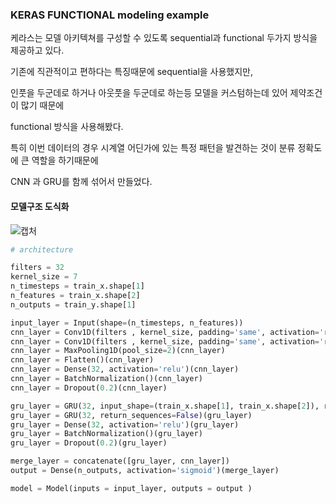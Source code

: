 ### KERAS FUNCTIONAL modeling example



케라스는 모델 아키텍쳐를 구성할 수 있도록 sequential과 functional 두가지 방식을 제공하고 있다.

기존에 직관적이고 편하다는 특징때문에 sequential을 사용했지만, 

인풋을 두군데로 하거나 아웃풋을 두군데로 하는등 모델을 커스텀하는데 있어 제약조건이 많기 때문에 

functional 방식을 사용해봤다.



특히 이번 데이터의 경우 시계열 어딘가에 있는 특정 패턴을 발견하는 것이 분류 정확도에 큰 역할을 하기때문에

CNN 과 GRU를 함께 섞어서 만들었다.



#### 모델구조 도식화



![캡처](https://user-images.githubusercontent.com/44566113/72869491-d03f0a80-3d28-11ea-8279-55de6af541a8.JPG)





```python
# architecture

filters = 32
kernel_size = 7
n_timesteps = train_x.shape[1]
n_features = train_x.shape[2]
n_outputs = train_y.shape[1]

input_layer = Input(shape=(n_timesteps, n_features))
cnn_layer = Conv1D(filters , kernel_size, padding='same', activation='relu')(input_layer)
cnn_layer = Conv1D(filters , kernel_size, padding='same', activation='relu')(input_layer)
cnn_layer = MaxPooling1D(pool_size=2)(cnn_layer)
cnn_layer = Flatten()(cnn_layer)
cnn_layer = Dense(32, activation='relu')(cnn_layer)
cnn_layer = BatchNormalization()(cnn_layer)
cnn_layer = Dropout(0.2)(cnn_layer)

gru_layer = GRU(32, input_shape=(train_x.shape[1], train_x.shape[2]), return_sequences=True)(input_layer)
gru_layer = GRU(32, return_sequences=False)(gru_layer)
gru_layer = Dense(32, activation='relu')(gru_layer)
gru_layer = BatchNormalization()(gru_layer)
gru_layer = Dropout(0.2)(gru_layer)

merge_layer = concatenate([gru_layer, cnn_layer])
output = Dense(n_outputs, activation='sigmoid')(merge_layer)

model = Model(inputs = input_layer, outputs = output )
```









